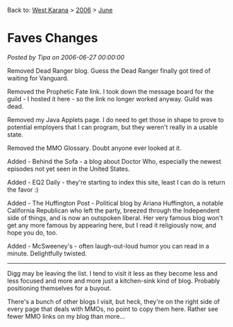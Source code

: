 Back to: [West Karana](/posts/westkarana.md) > [2006](/posts/2006/westkarana.md) > [June](./westkarana.md)
# Faves Changes

*Posted by Tipa on 2006-06-27 00:00:00*

Removed Dead Ranger blog. Guess the Dead Ranger finally got tired of waiting for Vanguard.

Removed the Prophetic Fate link. I took down the message board for the guild - I hosted it here - so the link no longer worked anyway. Guild was dead.

Removed my Java Applets page. I do need to get those in shape to prove to potential employers that I can program, but they weren't really in a usable state.

Removed the MMO Glossary. Doubt anyone ever looked at it.

Added - Behind the Sofa - a blog about Doctor Who, especially the newest episodes not yet seen in the United States.

Added - EQ2 Daily - they're starting to index this site, least I can do is return the favor :)

Added - The Huffington Post - Political blog by Ariana Huffington, a notable California Republican who left the party, breezed through the Independent side of things, and is now an outspoken liberal. Her very famous blog won't get any more famous by appearing here, but I read it religiously now, and hope you do, too.

Added - McSweeney's - often laugh-out-loud humor you can read in a minute. Delightfully twisted.

----

Digg may be leaving the list. I tend to visit it less as they become less and less focused and more and more just a kitchen-sink kind of blog. Probably positioning themselves for a buyout.

There's a bunch of other blogs I visit, but heck, they're on the right side of every page that deals with MMOs, no point to copy them here. Rather see fewer MMO links on my blog than more...
